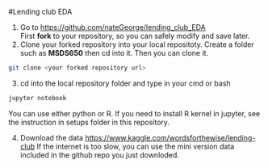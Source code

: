 #Lending club EDA

1. Go to https://github.com/nateGeorge/lending_club_EDA    
First **fork** to your repository, so you can safely modify and save later.
2. Clone your forked repository into your local repositoty. Create a folder such as **MSDS650** then cd into it. Then you can clone it.
```bash
git clone <your forked repository url>
```
3. cd into the local repository folder and type in your cmd or bash
```bash
jupyter notebook
```
You can use either python or R.
If you need to install R kernel in jupyter, see the instruction in setups folder in this repository.

4. Download the data
https://www.kaggle.com/wordsforthewise/lending-club
If the internet is too slow, you can use the mini version data included in the github repo you just downloded.
